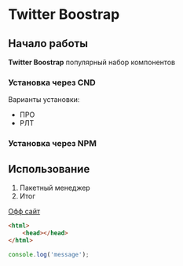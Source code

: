 # Twitter Boostrap

## Начало работы 
**Twitter Boostrap** популярный набор компонентов 

### Установка через CND
Варианты установки:
* ПРО
* РЛТ


### Установка через NPM

## Использование 
1. Пакетный менеджер 
1. Итог 

[Офф сайт](https://)

```html
<html>
    <head></head>
</html>
```

```javascript
console.log('message');
```

